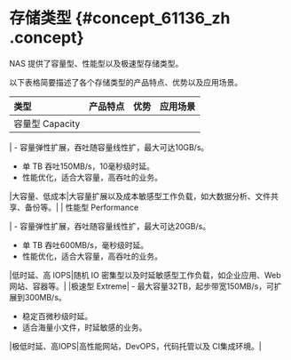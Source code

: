 # 存储类型 {#concept_61136_zh .concept}

NAS 提供了容量型、性能型以及极速型存储类型。

以下表格简要描述了各个存储类型的产品特点、优势以及应用场景。

|类型|产品特点|优势|应用场景|
|:-|:---|:-|:---|
| 容量型 Capacity

 | -   容量弹性扩展，吞吐随容量线性扩，最大可达10GB/s。
-   单 TB 吞吐150MB/s，10毫秒级时延。
-   性能优化，适合大容量，高吞吐的业务。

 |大容量、低成本|大容量扩展以及成本敏感型工作负载，如大数据分析、文件共享、备份等。|
| 性能型 Performance

 | -   容量弹性扩展，吞吐随容量线性扩，最大可达20GB/s。
-   单 TB 吞吐600MB/s，毫秒级时延。
-   性能优化，适合大容量，高吞吐的业务。

 |低时延、高 IOPS|随机 IO 密集型以及时延敏感型工作负载，如企业应用、Web 网站、容器等。|
|极速型 Extreme| -   最大容量32TB，起步带宽150MB/s，可扩展到300MB/s。
-   稳定百微秒级时延。
-   适合海量小文件，时延敏感的业务。

 |极低时延、高IOPS|高性能网站，DevOPS，代码托管以及 CI集成环境。|

